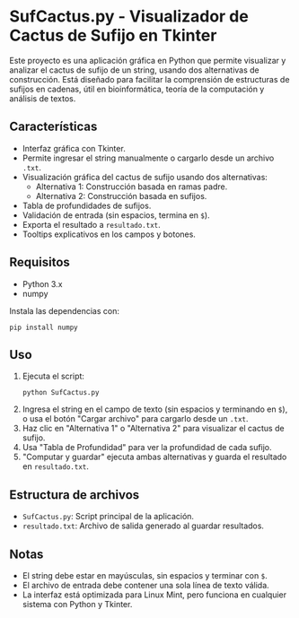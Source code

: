 # SufCactus.py - Visualizador de Cactus de Sufijo en Tkinter

Este proyecto es una aplicación gráfica en Python que permite visualizar y analizar el cactus de sufijo de un string, usando dos alternativas de construcción. Está diseñado para facilitar la comprensión de estructuras de sufijos en cadenas, útil en bioinformática, teoría de la computación y análisis de textos.

## Características

- Interfaz gráfica con Tkinter.
- Permite ingresar el string manualmente o cargarlo desde un archivo `.txt`.
- Visualización gráfica del cactus de sufijo usando dos alternativas:
  - Alternativa 1: Construcción basada en ramas padre.
  - Alternativa 2: Construcción basada en sufijos.
- Tabla de profundidades de sufijos.
- Validación de entrada (sin espacios, termina en `$`).
- Exporta el resultado a `resultado.txt`.
- Tooltips explicativos en los campos y botones.

## Requisitos

- Python 3.x
- numpy

Instala las dependencias con:

```
pip install numpy
```

## Uso

1. Ejecuta el script:
   ```
   python SufCactus.py
   ```
2. Ingresa el string en el campo de texto (sin espacios y terminando en `$`), o usa el botón "Cargar archivo" para cargarlo desde un `.txt`.
3. Haz clic en "Alternativa 1" o "Alternativa 2" para visualizar el cactus de sufijo.
4. Usa "Tabla de Profundidad" para ver la profundidad de cada sufijo.
5. "Computar y guardar" ejecuta ambas alternativas y guarda el resultado en `resultado.txt`.

## Estructura de archivos

- `SufCactus.py`: Script principal de la aplicación.
- `resultado.txt`: Archivo de salida generado al guardar resultados.

## Notas

- El string debe estar en mayúsculas, sin espacios y terminar con `$`.
- El archivo de entrada debe contener una sola línea de texto válida.
- La interfaz está optimizada para Linux Mint, pero funciona en cualquier sistema con Python y Tkinter.
